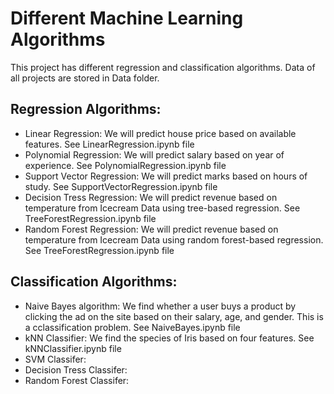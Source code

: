 # Different Machine Learning Algorithms
This project has different regression and classification algorithms. Data of all projects are stored in Data folder.

## Regression Algorithms:
* Linear Regression: We will predict house price based on available features. See LinearRegression.ipynb file
* Polynomial Regression: We will predict salary based on year of experience. See PolynomialRegression.ipynb file
* Support Vector Regression: We will predict marks based on hours of study. See SupportVectorRegression.ipynb file
* Decision Tress Regression: We will predict revenue based on temperature from Icecream Data using tree-based regression. See TreeForestRegression.ipynb file
* Random Forest Regression: We will predict revenue based on temperature from Icecream Data using random forest-based regression. See TreeForestRegression.ipynb file

## Classification Algorithms:
* Naive Bayes algorithm: We find whether a user buys a product by clicking the ad on the site based on their salary, age, and gender. This is a cclassification problem. See NaiveBayes.ipynb file 
* kNN Classifier: We find the species of Iris based on four features. See kNNClassifier.ipynb file
* SVM Classifer:
* Decision Tress Classifer:
* Random Forest Classifer:
